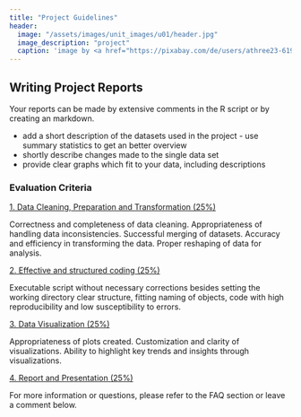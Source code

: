 ```yaml
---
title: "Project Guidelines"
header:
  image: "/assets/images/unit_images/u01/header.jpg"
  image_description: "project"
  caption: 'image by <a href="https://pixabay.com/de/users/athree23-6195572/?utm_source=link-attribution&utm_medium=referral&utm_campaign=image&utm_content=4855963">Adrian</a> on <a href="https://pixabay.com/de//?utm_source=link-attribution&utm_medium=referral&utm_campaign=image&utm_content=4855963">Pixabay</a>'
---
```

<!--more-->

## Writing Project Reports

Your reports can be made by extensive comments in the R script or by creating an markdown.


- add a short description of the datasets used in the project - use summary statistics to get an better overview
- shortly describe changes made to the single data set
- provide clear graphs which fit to your data, including descriptions



### Evaluation Criteria

<u>1. Data Cleaning, Preparation and Transformation (25%)</u>

  Correctness and completeness of data cleaning.
  Appropriateness of handling data inconsistencies.
  Successful merging of datasets.
  Accuracy and efficiency in transforming the data.
  Proper reshaping of data for analysis.

<u>2. Effective and structured coding (25%)</u>
  
  Executable script without necessary corrections besides setting the working directory
  clear structure, fitting naming of objects, code with high reproducibility and low susceptibility to errors.

<u>3. Data Visualization (25%)</u>
  
  Appropriateness of plots created.
  Customization and clarity of visualizations.
  Ability to highlight key trends and insights through visualizations.

<u>4. Report and Presentation (25%)</u>
  
  For more information or questions, please refer to the FAQ section or leave a comment below.

<script src="https://utteranc.es/client.js" repo="GeoMOER/moer-bsc-base-r" issue-term="Projects" theme="github-light" crossorigin="anonymous" async> </script> 
